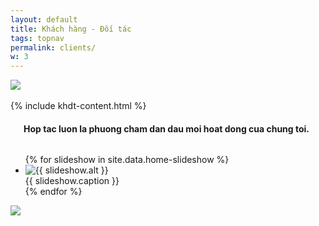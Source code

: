 ```yaml
---
layout: default
title: Khách hàng - Đối tác
tags: topnav
permalink: clients/
w: 3
---
```


<div class="row show-for-medium-up"> <!-- chi hien thi tren man hinh lon -->
	<div class="columns">
		<img src="{{ site.baseurl }}/{{ site.imgs }}/advertising-banner2.jpg" />
	</div>
</div>


<div class="row">
	<br>
	<div class="columns">
		{% include khdt-content.html %}
	</div>
</div>

<div class="row">
	<div class="columns">
		<br>
		<div class="panel callout text-centered">
			<h4>Hop tac luon la phuong cham dan dau moi hoat dong cua chung toi.</h4>
		</div>
	</div>
</div>

<!-- hien thi tren man hinh lon -->
<div class="row show-for-medium-up">
	<div class="columns">
		<ul class="home-slideshow" data-orbit>
	    	{% for slideshow in site.data.home-slideshow %}
		    <li>
		    	<img src="{{ site.baseurl }}/{{ slideshow.link }}" alt="{{ slideshow.alt }}" />
		    	<div class="orbit-caption">{{ slideshow.caption }}</div>
		    </li>
	    	{% endfor %}
	  	</ul>
	</div>
</div>

<!-- hien thi tren man hinh nho -->
<div class="row show-for-small-only">
	<div class="columns">
		<img src="http://placehold.it/640x400" />
	</div>
</div>
